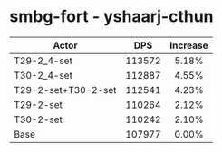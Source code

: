 # smbg-fort - yshaarj-cthun
| Actor | DPS | Increase |
|---|:---:|:---:|
|T29-2_4-set|113572|5.18%|
|T30-2_4-set|112887|4.55%|
|T29-2-set+T30-2-set|112541|4.23%|
|T29-2-set|110264|2.12%|
|T30-2-set|110242|2.10%|
|Base|107977|0.00%|
